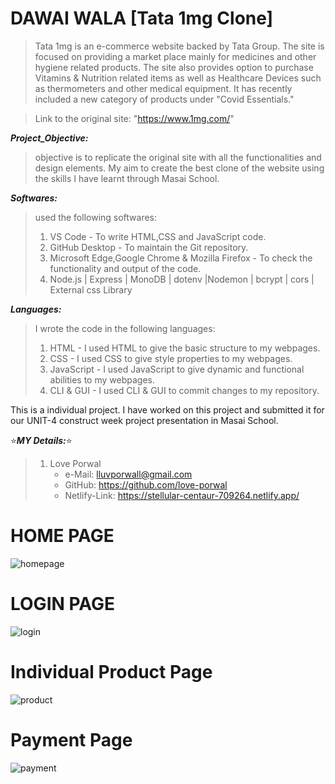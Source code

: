 # DAWAI WALA  [Tata 1mg Clone]

>Tata 1mg is an e-commerce website backed by Tata Group. The site is focused on providing a market place mainly for medicines and other hygiene related products. The site also provides option to purchase Vitamins & Nutrition related items as well as Healthcare Devices such as thermometers and other medical equipment. It has recently included a new category of products under "Covid Essentials."

>Link to the original site: "https://www.1mg.com/"

***Project_Objective:***
>objective is to replicate the original site with all the functionalities and design elements. My aim to create the best clone of the website using the skills I have learnt through Masai School.

***Softwares:***
> used the following softwares: 
>1. VS Code - To write HTML,CSS and JavaScript code. 
>2. GitHub Desktop - To maintain the Git repository. 
>3. Microsoft Edge,Google Chrome & Mozilla Firefox - To check the functionality and output of the code.
>4. Node.js | Express | MonoDB | dotenv |Nodemon | bcrypt | cors | External css Library

***Languages:***
>I wrote the code in the following languages: 
>1. HTML - I used HTML to give the basic structure to my webpages. 
>2. CSS - I used CSS to give style properties to my webpages. 
>3. JavaScript - I used JavaScript to give dynamic and functional abilities to my webpages. 
>4. CLI & GUI - I used CLI & GUI to commit changes to my repository.

This is a individual project. I have worked on this project and submitted it for our UNIT-4 construct week project presentation in Masai School.

:star:***MY Details:***:star: 
 > 1. Love Porwal
   >    - e-Mail: lluvporwall@gmail.com
   >    - GitHub: https://github.com/love-porwal 
   >    - Netlify-Link: https://stellular-centaur-709264.netlify.app/
  

# HOME PAGE
![homepage](https://user-images.githubusercontent.com/112820391/221426960-3867d2c4-3631-4c2d-8f20-43caef693972.PNG)

# LOGIN PAGE
![login](https://user-images.githubusercontent.com/112820391/221427790-5a71e349-5659-4aad-81e5-25931987099f.PNG)

# Individual Product Page
![product](https://user-images.githubusercontent.com/112820391/221427752-9cce415b-a3f8-4275-baa0-836647fe5cdc.PNG)

# Payment Page

![payment](https://user-images.githubusercontent.com/112820391/221427824-01e13911-7a24-4f03-a6e1-1405a7db12a9.PNG)

